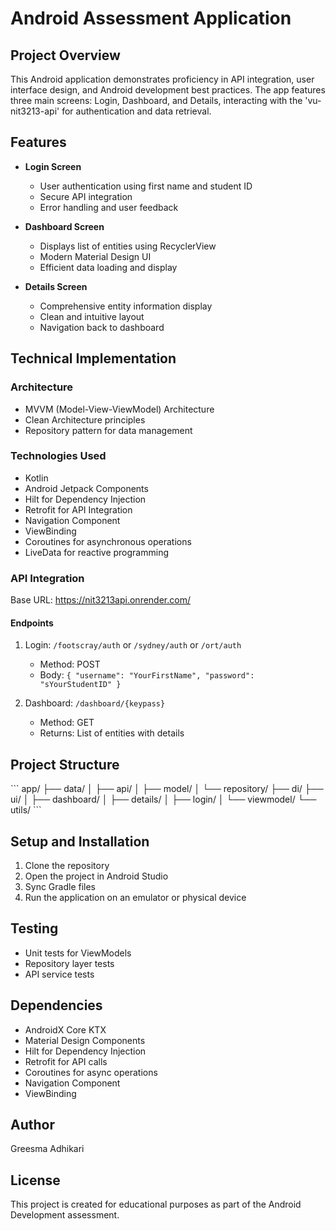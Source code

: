 # Android Assessment Application

## Project Overview
This Android application demonstrates proficiency in API integration, user interface design, and Android development best practices. The app features three main screens: Login, Dashboard, and Details, interacting with the 'vu-nit3213-api' for authentication and data retrieval.

## Features
- **Login Screen**
    - User authentication using first name and student ID
    - Secure API integration
    - Error handling and user feedback

- **Dashboard Screen**
    - Displays list of entities using RecyclerView
    - Modern Material Design UI
    - Efficient data loading and display

- **Details Screen**
    - Comprehensive entity information display
    - Clean and intuitive layout
    - Navigation back to dashboard

## Technical Implementation

### Architecture
- MVVM (Model-View-ViewModel) Architecture
- Clean Architecture principles
- Repository pattern for data management

### Technologies Used
- Kotlin
- Android Jetpack Components
- Hilt for Dependency Injection
- Retrofit for API Integration
- Navigation Component
- ViewBinding
- Coroutines for asynchronous operations
- LiveData for reactive programming

### API Integration
Base URL: https://nit3213api.onrender.com/

#### Endpoints
1. Login: `/footscray/auth` or `/sydney/auth` or `/ort/auth`
    - Method: POST
    - Body: `{ "username": "YourFirstName", "password": "sYourStudentID" }`

2. Dashboard: `/dashboard/{keypass}`
    - Method: GET
    - Returns: List of entities with details

## Project Structure
\`\`\`
app/
├── data/
│   ├── api/
│   ├── model/
│   └── repository/
├── di/
├── ui/
│   ├── dashboard/
│   ├── details/
│   ├── login/
│   └── viewmodel/
└── utils/
\`\`\`

## Setup and Installation
1. Clone the repository
2. Open the project in Android Studio
3. Sync Gradle files
4. Run the application on an emulator or physical device

## Testing
- Unit tests for ViewModels
- Repository layer tests
- API service tests

## Dependencies
- AndroidX Core KTX
- Material Design Components
- Hilt for Dependency Injection
- Retrofit for API calls
- Coroutines for async operations
- Navigation Component
- ViewBinding

## Author
Greesma Adhikari

## License
This project is created for educational purposes as part of the Android Development assessment.